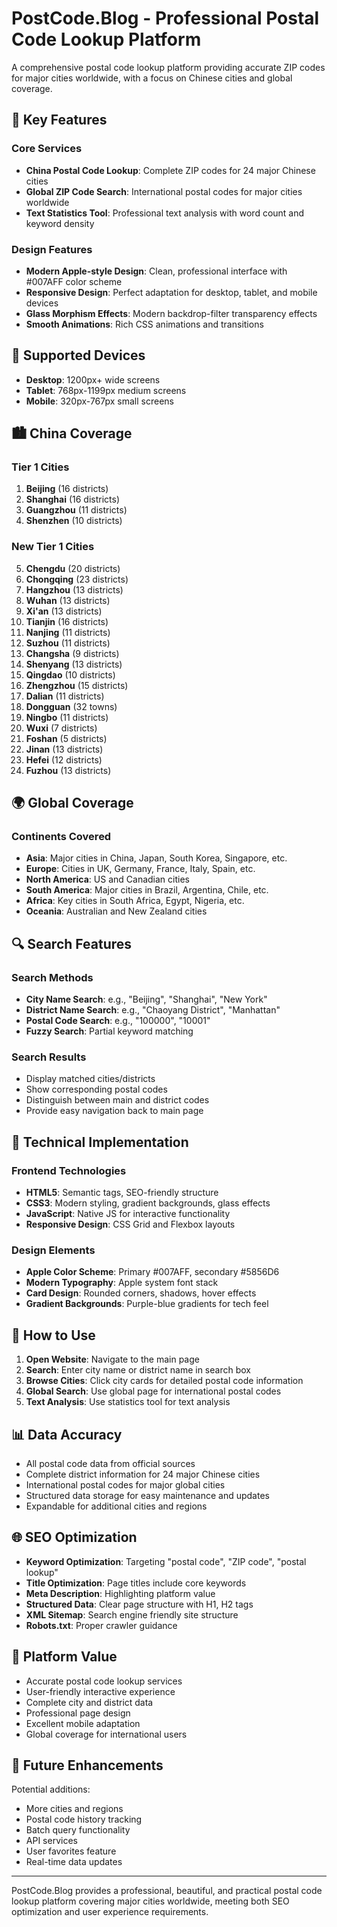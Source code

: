 # PostCode.Blog - Professional Postal Code Lookup Platform

A comprehensive postal code lookup platform providing accurate ZIP codes for major cities worldwide, with a focus on Chinese cities and global coverage.

## 🌟 Key Features

### Core Services
- **China Postal Code Lookup**: Complete ZIP codes for 24 major Chinese cities
- **Global ZIP Code Search**: International postal codes for major cities worldwide
- **Text Statistics Tool**: Professional text analysis with word count and keyword density

### Design Features
- **Modern Apple-style Design**: Clean, professional interface with #007AFF color scheme
- **Responsive Design**: Perfect adaptation for desktop, tablet, and mobile devices
- **Glass Morphism Effects**: Modern backdrop-filter transparency effects
- **Smooth Animations**: Rich CSS animations and transitions

## 📱 Supported Devices

- **Desktop**: 1200px+ wide screens
- **Tablet**: 768px-1199px medium screens  
- **Mobile**: 320px-767px small screens

## 🏙️ China Coverage

### Tier 1 Cities
1. **Beijing** (16 districts)
2. **Shanghai** (16 districts)
3. **Guangzhou** (11 districts)
4. **Shenzhen** (10 districts)

### New Tier 1 Cities
5. **Chengdu** (20 districts)
6. **Chongqing** (23 districts)
7. **Hangzhou** (13 districts)
8. **Wuhan** (13 districts)
9. **Xi'an** (13 districts)
10. **Tianjin** (16 districts)
11. **Nanjing** (11 districts)
12. **Suzhou** (11 districts)
13. **Changsha** (9 districts)
14. **Shenyang** (13 districts)
15. **Qingdao** (10 districts)
16. **Zhengzhou** (15 districts)
17. **Dalian** (11 districts)
18. **Dongguan** (32 towns)
19. **Ningbo** (11 districts)
20. **Wuxi** (7 districts)
21. **Foshan** (5 districts)
22. **Jinan** (13 districts)
23. **Hefei** (12 districts)
24. **Fuzhou** (13 districts)

## 🌍 Global Coverage

### Continents Covered
- **Asia**: Major cities in China, Japan, South Korea, Singapore, etc.
- **Europe**: Cities in UK, Germany, France, Italy, Spain, etc.
- **North America**: US and Canadian cities
- **South America**: Major cities in Brazil, Argentina, Chile, etc.
- **Africa**: Key cities in South Africa, Egypt, Nigeria, etc.
- **Oceania**: Australian and New Zealand cities

## 🔍 Search Features

### Search Methods
- **City Name Search**: e.g., "Beijing", "Shanghai", "New York"
- **District Name Search**: e.g., "Chaoyang District", "Manhattan"
- **Postal Code Search**: e.g., "100000", "10001"
- **Fuzzy Search**: Partial keyword matching

### Search Results
- Display matched cities/districts
- Show corresponding postal codes
- Distinguish between main and district codes
- Provide easy navigation back to main page

## 🎨 Technical Implementation

### Frontend Technologies
- **HTML5**: Semantic tags, SEO-friendly structure
- **CSS3**: Modern styling, gradient backgrounds, glass effects
- **JavaScript**: Native JS for interactive functionality
- **Responsive Design**: CSS Grid and Flexbox layouts

### Design Elements
- **Apple Color Scheme**: Primary #007AFF, secondary #5856D6
- **Modern Typography**: Apple system font stack
- **Card Design**: Rounded corners, shadows, hover effects
- **Gradient Backgrounds**: Purple-blue gradients for tech feel

## 🚀 How to Use

1. **Open Website**: Navigate to the main page
2. **Search**: Enter city name or district name in search box
3. **Browse Cities**: Click city cards for detailed postal code information
4. **Global Search**: Use global page for international postal codes
5. **Text Analysis**: Use statistics tool for text analysis

## 📊 Data Accuracy

- All postal code data from official sources
- Complete district information for 24 major Chinese cities
- International postal codes for major global cities
- Structured data storage for easy maintenance and updates
- Expandable for additional cities and regions

## 🌐 SEO Optimization

- **Keyword Optimization**: Targeting "postal code", "ZIP code", "postal lookup"
- **Title Optimization**: Page titles include core keywords
- **Meta Description**: Highlighting platform value
- **Structured Data**: Clear page structure with H1, H2 tags
- **XML Sitemap**: Search engine friendly site structure
- **Robots.txt**: Proper crawler guidance

## 📝 Platform Value

- Accurate postal code lookup services
- User-friendly interactive experience
- Complete city and district data
- Professional page design
- Excellent mobile adaptation
- Global coverage for international users

## 🔧 Future Enhancements

Potential additions:
- More cities and regions
- Postal code history tracking
- Batch query functionality
- API services
- User favorites feature
- Real-time data updates

---

PostCode.Blog provides a professional, beautiful, and practical postal code lookup platform covering major cities worldwide, meeting both SEO optimization and user experience requirements. 